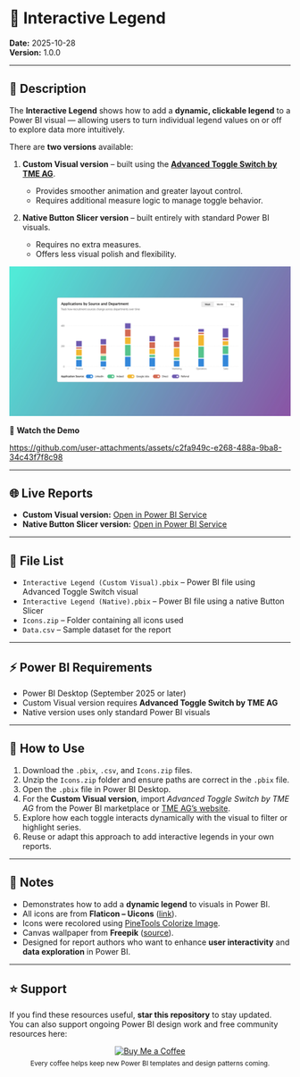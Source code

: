 # 🧭 Interactive Legend

**Date:** 2025-10-28  
**Version:** 1.0.0  

---

## 📝 Description

The **Interactive Legend** shows how to add a **dynamic, clickable legend** to a Power BI visual — allowing users to turn individual legend values on or off to explore data more intuitively.  

There are **two versions** available:

1. **Custom Visual version** – built using the [**Advanced Toggle Switch by TME AG**](https://tme-ag.de/tme-toggle-switch/).  
   - Provides smoother animation and greater layout control.  
   - Requires additional measure logic to manage toggle behavior.  

2. **Native Button Slicer version** – built entirely with standard Power BI visuals.  
   - Requires no extra measures.  
   - Offers less visual polish and flexibility.  

![Preview](../../Images/Interactive%20Legend.png)

🎥 **Watch the Demo**

https://github.com/user-attachments/assets/c2fa949c-e268-488a-9ba8-34c43f7f8c98

---

## 🌐 Live Reports

- **Custom Visual version:** [Open in Power BI Service](https://app.powerbi.com/view?r=eyJrIjoiYzYxMTM5OWUtMmY2Ni00ODlhLTkzM2MtYWQ4MjhjNzg2N2QwIiwidCI6IjQxYmVjZTAxLTYyNGQtNGE4YS1hNzFmLWQ1ZTQ0MmY1MTFjMSJ9)  
- **Native Button Slicer version:** [Open in Power BI Service](https://app.powerbi.com/view?r=eyJrIjoiZTVhZWIxY2ItMTRlZS00NDJmLTgwOGEtMjE2NWExODM4MzE0IiwidCI6IjQxYmVjZTAxLTYyNGQtNGE4YS1hNzFmLWQ1ZTQ0MmY1MTFjMSJ9)

---

## 📂 File List

- `Interactive Legend (Custom Visual).pbix` – Power BI file using Advanced Toggle Switch visual  
- `Interactive Legend (Native).pbix` – Power BI file using a native Button Slicer  
- `Icons.zip` – Folder containing all icons used  
- `Data.csv` – Sample dataset for the report  

---

## ⚡ Power BI Requirements

- Power BI Desktop (September 2025 or later)  
- Custom Visual version requires **Advanced Toggle Switch by TME AG**  
- Native version uses only standard Power BI visuals  

---

## 🧭 How to Use

1. Download the `.pbix`, `.csv`, and `Icons.zip` files.  
2. Unzip the `Icons.zip` folder and ensure paths are correct in the `.pbix` file.  
3. Open the `.pbix` file in Power BI Desktop.  
4. For the **Custom Visual version**, import *Advanced Toggle Switch by TME AG* from the Power BI marketplace or [TME AG’s website](https://tme-ag.de/tme-toggle-switch/).  
5. Explore how each toggle interacts dynamically with the visual to filter or highlight series.  
6. Reuse or adapt this approach to add interactive legends in your own reports.  

---

## 📝 Notes

- Demonstrates how to add a **dynamic legend** to visuals in Power BI.  
- All icons are from **Flaticon – Uicons** ([link](https://www.flaticon.com/uicons)).  
- Icons were recolored using [PineTools Colorize Image](https://pinetools.com/colorize-image).  
- Canvas wallpaper from **Freepik** ([source](https://www.freepik.com/free-vector/green-purple-gradient-background_43181516.htm)).  
- Designed for report authors who want to enhance **user interactivity** and **data exploration** in Power BI.  

---

## ⭐ Support

If you find these resources useful, **star this repository** to stay updated.  
You can also support ongoing Power BI design work and free community resources here:

<p align="center">
  <a href="https://buymeacoffee.com/doccrs" target="_blank">
    <img src="https://cdn.buymeacoffee.com/buttons/v2/default-yellow.png" alt="Buy Me a Coffee" height="50" width="210" />
  </a>
  <br>
  <sub>Every coffee helps keep new Power BI templates and design patterns coming.</sub>
</p>
